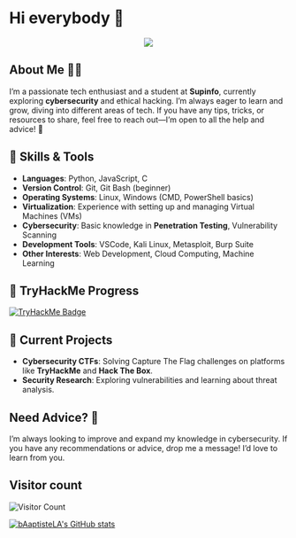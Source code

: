 # Hi everybody 👋
<p align="center">
  <img src="https://readme-typing-svg.herokuapp.com?font=Fira+Code&size=22&pause=1000&color=green&center=true&vCenter=true&width=435&lines=Hello+world!;Welcome+on+my+GitHub!">
</p>

## About Me 👨‍💻
I’m a passionate tech enthusiast and a student at **Supinfo**, currently exploring **cybersecurity** and ethical hacking. I’m always eager to learn and grow, diving into different areas of tech. If you have any tips, tricks, or resources to share, feel free to reach out—I’m open to all the help and advice! 💬

## 🚀 Skills & Tools
- **Languages**: Python, JavaScript, C
- **Version Control**: Git, Git Bash (beginner)
- **Operating Systems**: Linux, Windows (CMD, PowerShell basics)
- **Virtualization**: Experience with setting up and managing Virtual Machines (VMs)
- **Cybersecurity**: Basic knowledge in **Penetration Testing**, Vulnerability Scanning
- **Development Tools**: VSCode, Kali Linux, Metasploit, Burp Suite
- **Other Interests**: Web Development, Cloud Computing, Machine Learning

## 🏅 TryHackMe Progress
[![TryHackMe Badge](https://tryhackme-badges.s3.amazonaws.com/bloryamara.png)](https://tryhackme.com/p/bloryamara)


## 🚧 Current Projects
- **Cybersecurity CTFs**: Solving Capture The Flag challenges on platforms like **TryHackMe** and **Hack The Box**.
- **Security Research**: Exploring vulnerabilities and learning about threat analysis.

## Need Advice? 💬
I’m always looking to improve and expand my knowledge in cybersecurity. If you have any recommendations or advice, drop me a message! I’d love to learn from you.

## Visitor count 
<img src="https://profile-counter.glitch.me/bAaptisteLA/count.svg" alt="Visitor Count" />

[![bAaptisteLA's GitHub stats](https://github-readme-stats.vercel.app/api?username=bAaptisteLA&show_icons=true&theme=tokyonight)](https://github.com/bAaptisteLA/github-readme-stats)
